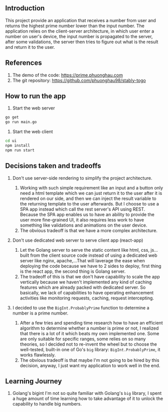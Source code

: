 ## Introduction
This project provide an application that receives a number from user and returns the highest prime number lower than the input number. The application relies on the client-server architecture, in which user enter a number on user's device, the input number is propagated to the server, after some validations, the server then tries to figure out what is the result and return it to the user.

## References
1. The demo of the code: https://prime.phuonghau.com
2. The git repository: https://github.com/phuonghau98/stably-togo

## How to run the app
1. Start the web server

```bash
go get
go run main.go
```
1. Start the web client

```bash
cd ui
npm install
npm run start
```

## Decisions taken and tradeoffs
1. Don't use server-side rendering to simplify the project architecture.
   1. Working with such simple requirement like an input and a button only need a html template which we can just return it to the user after it is rendered on our side, and then we can inject the result variable to the returning template to the user afterwards. But I choose to use a SPA app instead which call the rest server's API using REST. Because the SPA app enables us to have an ability to provide the user more fine-grained UI, it also requires less work to have something like validations and animations on the user device.
   2. The obvious tradeoff is that we have a more complex architecture.

2. Don't use dedicated web server to serve client app (react-app)
   1. Let the Golang server to serve the static content like html, css, js... built from the client source code instead of using a dedicated web server like nginx, apache,...That will laverage the ease when deploying the code because we have to 2 sides to deploy, first thing is the react app, the second thing is Golang server. 
   2. The tradeoff of this is that we don't have capability to scale the app vertically because we haven't implemented any kind of caching features which are already packed with dedicated server. So basically, we lack of capabilities to have operating enhancement activities like monitoring requests, caching, request intercepting.

3. I decided to use the `BigInt.ProbablyPrime` function to determine a number is a prime number.
   1. After a few tries and spending time research how to have an efficient algorithm to determine whether a number is prime or not, I realized that there is a lot of it which beats my own implemented one. Some are only suitable for specific ranges, some relies on so many theories, so I decided not to re-invent the wheel but to choose the well-tested, built-in one of Go's `big` library: `BigInt.ProbablyPrime`, it works flawlessly.
   2. The obvious tradeoff is that maybe I'm not going to be hired by this decision, anyway, I just want my application to work well in the end.

## Learning Journey
1. Golang's bigint
I'm not so quite familiar with Golang's ``big`` library, I spent a huge amount of time learning how to take advantage of it to unlock the capability to handle big numbers.